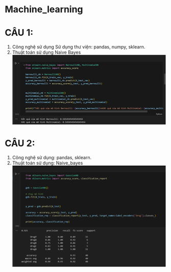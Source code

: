 # Machine_learning
# CÂU 1:
1. Công nghệ sử dụng Sử dụng thư viện: pandas, numpy, sklearn.
2. Thuật toán sử dụng Naive Bayes
![example](image/KQ1.png)
# CÂU 2:
1. Công nghệ sử dụng: pandas, sklearn.
2. Thuật toán sử dụng: Naive_bayes
![example](image/KQ2.png)

